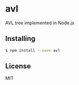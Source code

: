 avl
===============

AVL tree implemented in Node.js

## Installing

```bash
$ npm install --save avl
```

## License

MIT
